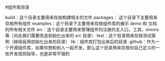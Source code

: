 #组件库目录

build：这个目录主要用来存放构建相关的文件
packages： 这个目录下主要用来存放所有组件
examples：这个目录下主要用来存放组件库的展示 demo 和 文档的所有相关文件
src：这个目录主要用来管理组件的注册的主入口，工具，mixins等（对此我们需要改造初始化出来的 src 目录）
test：这个目录用来存放测试案例（继续延用初始化出来的目录）
lib：组件库打包出来后的目录
.github：作为一个开源组件库，如果你想和别人一起开发，那么这个目录用来存放你自己定义的一些开发规则指导，也是非常不错的